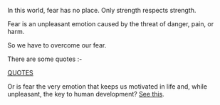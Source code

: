 In this world, fear has no place. Only strength respects strength.

Fear is an unpleasant emotion caused by the threat of danger, pain, or harm.

So we have to overcome our fear.

There are some quotes :-

[QUOTES](quotes/quotes.md)

Or is fear the very emotion that keeps us motivated in life and, while unpleasant, the key to human development? [See this](http://www.newstatesman.com/politics/devolution/2016/03/leader-defence-project-fear).
